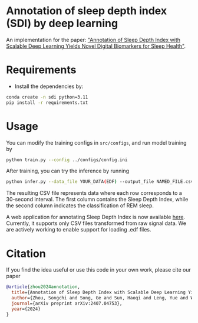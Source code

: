 
# Annotation of sleep depth index (SDI) by deep learning
An implementation for the paper: ["Annotation of Sleep Depth Index with Scalable Deep Learning Yields Novel Digital Biomarkers for Sleep Health"](https://arxiv.org/abs/2407.04753).


# Requirements
- Install the dependencies by:

```bash
conda create -n sdi python=3.11
pip install -r requirements.txt
```

# Usage

You can modify the training configs in `src/configs`, and run model training by 
```bash
python train.py --config ../configs/config.ini
```

After training, you can try the inference by running
```bash
python infer.py --data_file YOUR_DATA(EDF) --output_file NAMED_FILE.csv 
```
The resulting CSV file represents data where each row corresponds to a 30-second interval. The first column contains the Sleep Depth Index, while the second column indicates the classification of REM sleep.

A web application for annotating Sleep Depth Index is now available [here](http://183.162.233.24:10024/PSG_Sleep_depth). Currently, it supports only CSV files transformed from raw signal data. We are actively working to enable support for loading .edf files.

# Citation

If you find the idea useful or use this code in your own work, please cite our paper
```bibtex
@article{zhou2024annotation,
  title={Annotation of Sleep Depth Index with Scalable Deep Learning Yields Novel Digital Biomarkers for Sleep Health},
  author={Zhou, Songchi and Song, Ge and Sun, Haoqi and Leng, Yue and Westover, M Brandon and Hong, Shenda},
  journal={arXiv preprint arXiv:2407.04753},
  year={2024}
}
```
